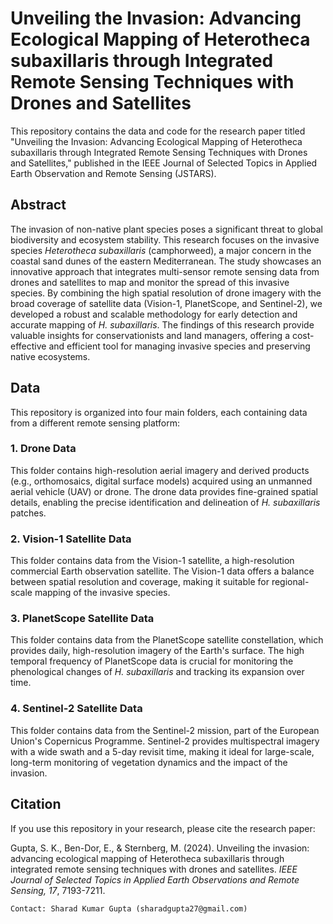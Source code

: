 # Unveiling the Invasion: Advancing Ecological Mapping of Heterotheca subaxillaris through Integrated Remote Sensing Techniques with Drones and Satellites

This repository contains the data and code for the research paper titled "Unveiling the Invasion: Advancing Ecological Mapping of Heterotheca subaxillaris through Integrated Remote Sensing Techniques with Drones and Satellites," published in the IEEE Journal of Selected Topics in Applied Earth Observation and Remote Sensing (JSTARS).

## Abstract

The invasion of non-native plant species poses a significant threat to global biodiversity and ecosystem stability. This research focuses on the invasive species *Heterotheca subaxillaris* (camphorweed), a major concern in the coastal sand dunes of the eastern Mediterranean. The study showcases an innovative approach that integrates multi-sensor remote sensing data from drones and satellites to map and monitor the spread of this invasive species. By combining the high spatial resolution of drone imagery with the broad coverage of satellite data (Vision-1, PlanetScope, and Sentinel-2), we developed a robust and scalable methodology for early detection and accurate mapping of *H. subaxillaris*. The findings of this research provide valuable insights for conservationists and land managers, offering a cost-effective and efficient tool for managing invasive species and preserving native ecosystems.

## Data

This repository is organized into four main folders, each containing data from a different remote sensing platform:

### 1. Drone Data

This folder contains high-resolution aerial imagery and derived products (e.g., orthomosaics, digital surface models) acquired using an unmanned aerial vehicle (UAV) or drone. The drone data provides fine-grained spatial details, enabling the precise identification and delineation of *H. subaxillaris* patches.

### 2. Vision-1 Satellite Data

This folder contains data from the Vision-1 satellite, a high-resolution commercial Earth observation satellite. The Vision-1 data offers a balance between spatial resolution and coverage, making it suitable for regional-scale mapping of the invasive species.

### 3. PlanetScope Satellite Data

This folder contains data from the PlanetScope satellite constellation, which provides daily, high-resolution imagery of the Earth's surface. The high temporal frequency of PlanetScope data is crucial for monitoring the phenological changes of *H. subaxillaris* and tracking its expansion over time.

### 4. Sentinel-2 Satellite Data

This folder contains data from the Sentinel-2 mission, part of the European Union's Copernicus Programme. Sentinel-2 provides multispectral imagery with a wide swath and a 5-day revisit time, making it ideal for large-scale, long-term monitoring of vegetation dynamics and the impact of the invasion.

## Citation

If you use this repository in your research, please cite the research paper:

Gupta, S. K., Ben-Dor, E., & Sternberg, M. (2024). Unveiling the invasion: advancing ecological mapping of Heterotheca subaxillaris through integrated remote sensing techniques with drones and satellites. *IEEE Journal of Selected Topics in Applied Earth Observations and Remote Sensing, 17*, 7193-7211.


`Contact: Sharad Kumar Gupta (sharadgupta27@gmail.com)`